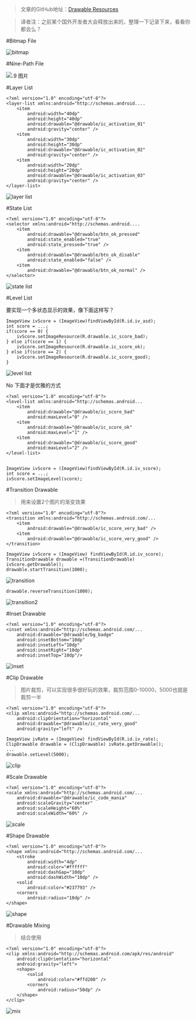 
>文章的GitHub地址：[Drawable Resources](https://github.com/thinkSky1206/android-blog/blob/master/android%E5%86%85%E5%AD%98%E6%B3%84%E9%9C%B2.md)

>译者注：之前某个国外开发者大会释放出来的，整理一下记录下来，看看你都会么？


#Bitmap File

![bitmap](https://github.com/thinkSky1206/android-blog/blob/master/images/drawable_bitmap.png)

#Nine-Path File

![.9 图片](https://github.com/thinkSky1206/android-blog/blob/master/images/drawable_nine.png)

#Layer List

	<?xml version="1.0" encoding="utf-8"?>
	<layer-list xmlns:android="http://schemas.android....
		<item
			android:width="40dp"
			android:height="40dp"
			android:drawable="@drawable/ic_activation_01"
			android:gravity="center" />
		<item
			android:width="30dp"
			android:height="30dp"
			android:drawable="@drawable/ic_activation_02"
			android:gravity="center" />
		<item
			android:width="20dp"
			android:height="20dp"
			android:drawable="@drawable/ic_activation_03"
			android:gravity="center" />
	</layer-list>

![layer list](https://github.com/thinkSky1206/android-blog/blob/master/images/drawable_layer.png)

#State List

	<?xml version="1.0" encoding="utf-8"?>
	<selector xmlns:android="http://schemas.android....
		<item
			android:drawable="@drawable/btn_ok_pressed"
			android:state_enabled="true"
			android:state_pressed="true" />
		<item
			android:drawable="@drawable/btn_ok_disable"
			android:state_enabled="false" />
		<item
			android:drawable="@drawable/btn_ok_normal" />
	</selector>

![state list](https://github.com/thinkSky1206/android-blog/blob/master/images/drawable_state.png)

#Level List

要实现一个多状态显示的效果，像下面这样写？

	ImageView ivScore = (ImageView)findViewById(R.id.iv_asd);
	int score = ...;
	if(score == 0) {
		ivScore.setImageResource(R.drawable.ic_score_bad);
	} else if(score == 1) {
		ivScore.setImageResource(R.drawable.ic_score_ok);
	} else if(score == 2) {
		ivScore.setImageResource(R.drawable.ic_score_good);
	}
![level list](https://github.com/thinkSky1206/android-blog/blob/master/images/drawable_level.png)

No 下面才是优雅的方式


	<?xml version="1.0" encoding="utf-8"?>
	<level-list xmlns:android="http://schemas.android...
		<item
			android:drawable="@drawable/ic_score_bad"
			android:maxLevel="0" />
		<item
			android:drawable="@drawable/ic_score_ok"
			android:maxLevel="1" />
		<item
			android:drawable="@drawable/ic_score_good"
			android:maxLevel="2" />
	</level-list>


	ImageView ivScore = (ImageView)findViewById(R.id.iv_score);
	int score = ...;
	ivScore.setImageLevel(score);

#Transition Drawable
>用来设置2个图片的渐变效果

	<?xml version="1.0" encoding="utf-8"?>
	<transition xmlns:android="http://schemas.android.com/...
		<item
			android:drawable="@drawable/ic_score_very_bad" />
		<item
			android:drawable="@drawable/ic_score_very_good" />
	</transition>

	ImageView ivScore = (ImageView) findViewById(R.id.iv_score);
	TransitionDrawable drawable =(TransitionDrawable) ivScore.getDrawable();
	drawable.startTransition(1000);

![transition](https://github.com/thinkSky1206/android-blog/blob/master/images/drawable_transition.png)


	drawable.reverseTransition(1000);

![transition2](https://github.com/thinkSky1206/android-blog/blob/master/images/drawable_transition.png)

#Inset Drawable

	<?xml version="1.0" encoding="utf-8"?>
	<inset xmlns:android="http://schemas.android.com/...
		android:drawable="@drawable/bg_badge"
		android:insetBottom="10dp"
		android:insetLeft="10dp"
		android:insetRight="10dp"
		android:insetTop="10dp"/>

![inset](https://github.com/thinkSky1206/android-blog/blob/master/images/drawable_inset.png)

#Clip Drawable
>图片裁剪，可以实现很多很好玩的效果，裁剪范围0-10000，5000也就是裁剪一半


	<?xml version="1.0" encoding="utf-8"?>
	<clip xmlns:android="http://schemas.android.com/...
		android:clipOrientation="horizontal"
		android:drawable="@drawable/ic_rate_very_good"
		android:gravity="left" />

	ImageView ivRate = (ImageView) findViewById(R.id.iv_rate);
	ClipDrawable drawable = (ClipDrawable) ivRate.getDrawable();
	...
	drawable.setLevel(5000);

![clip](https://github.com/thinkSky1206/android-blog/blob/master/images/drawable_clip.png)

#Scale Drawable

	<?xml version="1.0" encoding="utf-8"?>
	<scale xmlns:android="http://schemas.android.com/...
		android:drawable="@drawable/ic_code_mania"
		android:scaleGravity="center"
		android:scaleHeight="60%"
		android:scaleWidth="60%" />

![scale](https://github.com/thinkSky1206/android-blog/blob/master/images/drawable_scale.png)


#Shape Drawable
  
	<?xml version="1.0" encoding="utf-8"?>
	<shape xmlns:android="http://schemas.android.com/...
		<stroke
			android:width="4dp"
			android:color="#ffffff"
			android:dashGap="10dp"
			android:dashWidth="10dp" />
		<solid
			android:color="#237793" />
		<corners
			android:radius="10dp" />
	</shape>


![shape](https://github.com/thinkSky1206/android-blog/blob/master/images/drawable_shape.png)


#Drawable Mixing 
>结合使用
	
	<?xml version="1.0" encoding="utf-8"?>
	<clip xmlns:android="http://schemas.android.com/apk/res/android"
		android:clipOrientation="horizontal"
		android:gravity="left">
		<shape>
			<solid
				android:color="#ffd200" />
			<corners
				android:radius="50dp" />
		</shape>
	</clip>

![mix](https://github.com/thinkSky1206/android-blog/blob/master/images/drawable_mix.png)